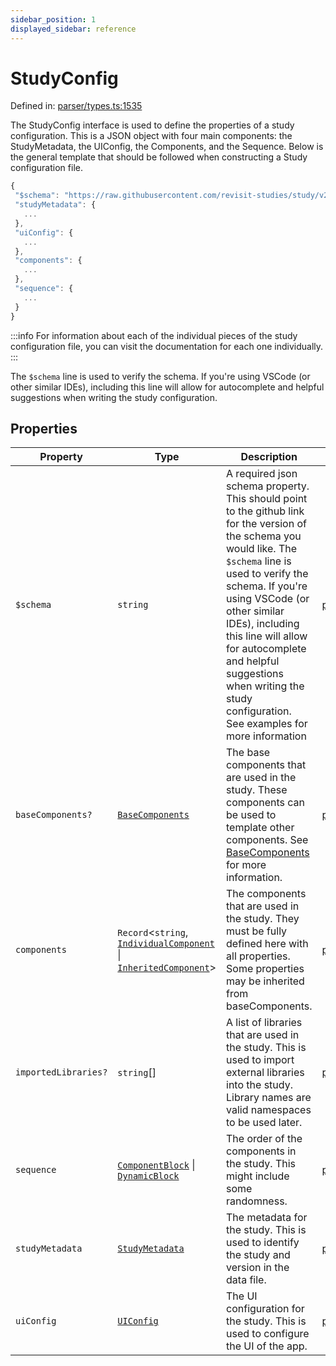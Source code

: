 ```yaml
---
sidebar_position: 1
displayed_sidebar: reference
---
```


# StudyConfig

Defined in: [parser/types.ts:1535](https://github.com/revisit-studies/study/blob/6d0bcf865c88e39cf1cf0007fe3f55213492c22c/src/parser/types.ts#L1535)

The StudyConfig interface is used to define the properties of a study configuration. This is a JSON object with four main components: the StudyMetadata, the UIConfig, the Components, and the Sequence. Below is the general template that should be followed when constructing a Study configuration file.

```js
{
 "$schema": "https://raw.githubusercontent.com/revisit-studies/study/v2.2.0/src/parser/StudyConfigSchema.json",
 "studyMetadata": {
   ...
 },
 "uiConfig": {
   ...
 },
 "components": {
   ...
 },
 "sequence": {
   ...
 }
}
```

:::info
For information about each of the individual pieces of the study configuration file, you can visit the documentation for each one individually.
:::
<br/>

The `$schema` line is used to verify the schema. If you're using VSCode (or other similar IDEs), including this line will allow for autocomplete and helpful suggestions when writing the study configuration.

## Properties

| Property | Type | Description | Defined in |
| ------ | ------ | ------ | ------ |
| <a id="schema"></a> `$schema` | `string` | A required json schema property. This should point to the github link for the version of the schema you would like. The `$schema` line is used to verify the schema. If you're using VSCode (or other similar IDEs), including this line will allow for autocomplete and helpful suggestions when writing the study configuration. See examples for more information | [parser/types.ts:1537](https://github.com/revisit-studies/study/blob/6d0bcf865c88e39cf1cf0007fe3f55213492c22c/src/parser/types.ts#L1537) |
| <a id="basecomponents"></a> `baseComponents?` | [`BaseComponents`](../type-aliases/BaseComponents.md) | The base components that are used in the study. These components can be used to template other components. See [BaseComponents](../../type-aliases/BaseComponents) for more information. | [parser/types.ts:1545](https://github.com/revisit-studies/study/blob/6d0bcf865c88e39cf1cf0007fe3f55213492c22c/src/parser/types.ts#L1545) |
| <a id="components"></a> `components` | `Record`\<`string`, [`IndividualComponent`](../type-aliases/IndividualComponent.md) \| [`InheritedComponent`](../type-aliases/InheritedComponent.md)\> | The components that are used in the study. They must be fully defined here with all properties. Some properties may be inherited from baseComponents. | [parser/types.ts:1547](https://github.com/revisit-studies/study/blob/6d0bcf865c88e39cf1cf0007fe3f55213492c22c/src/parser/types.ts#L1547) |
| <a id="importedlibraries"></a> `importedLibraries?` | `string`[] | A list of libraries that are used in the study. This is used to import external libraries into the study. Library names are valid namespaces to be used later. | [parser/types.ts:1543](https://github.com/revisit-studies/study/blob/6d0bcf865c88e39cf1cf0007fe3f55213492c22c/src/parser/types.ts#L1543) |
| <a id="sequence"></a> `sequence` | [`ComponentBlock`](ComponentBlock.md) \| [`DynamicBlock`](DynamicBlock.md) | The order of the components in the study. This might include some randomness. | [parser/types.ts:1549](https://github.com/revisit-studies/study/blob/6d0bcf865c88e39cf1cf0007fe3f55213492c22c/src/parser/types.ts#L1549) |
| <a id="studymetadata"></a> `studyMetadata` | [`StudyMetadata`](StudyMetadata.md) | The metadata for the study. This is used to identify the study and version in the data file. | [parser/types.ts:1539](https://github.com/revisit-studies/study/blob/6d0bcf865c88e39cf1cf0007fe3f55213492c22c/src/parser/types.ts#L1539) |
| <a id="uiconfig"></a> `uiConfig` | [`UIConfig`](UIConfig.md) | The UI configuration for the study. This is used to configure the UI of the app. | [parser/types.ts:1541](https://github.com/revisit-studies/study/blob/6d0bcf865c88e39cf1cf0007fe3f55213492c22c/src/parser/types.ts#L1541) |
